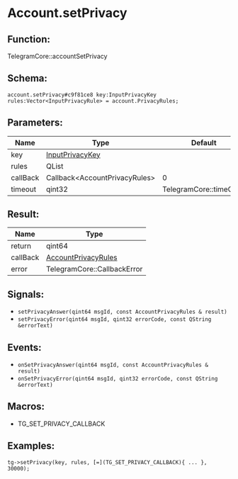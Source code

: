 # Account.setPrivacy

## Function:

TelegramCore::accountSetPrivacy

## Schema:

`account.setPrivacy#c9f81ce8 key:InputPrivacyKey rules:Vector<InputPrivacyRule> = account.PrivacyRules;`
## Parameters:

|Name|Type|Default|
|----|----|-------|
|key|[InputPrivacyKey](../../types/inputprivacykey.md)||
|rules|QList<InputPrivacyRule>||
|callBack|Callback<AccountPrivacyRules\>|0|
|timeout|qint32|TelegramCore::timeOut()|

## Result:

|Name|Type|
|----|----|
|return|qint64|
|callBack|[AccountPrivacyRules](../../types/accountprivacyrules.md)|
|error|TelegramCore::CallbackError|

## Signals:

* `setPrivacyAnswer(qint64 msgId, const AccountPrivacyRules & result)`
* `setPrivacyError(qint64 msgId, qint32 errorCode, const QString &errorText)`

## Events:

* `onSetPrivacyAnswer(qint64 msgId, const AccountPrivacyRules & result)`
* `onSetPrivacyError(qint64 msgId, qint32 errorCode, const QString &errorText)`

## Macros:

* TG_SET_PRIVACY_CALLBACK

## Examples:

`tg->setPrivacy(key, rules, [=](TG_SET_PRIVACY_CALLBACK){
    ...
}, 30000);`
